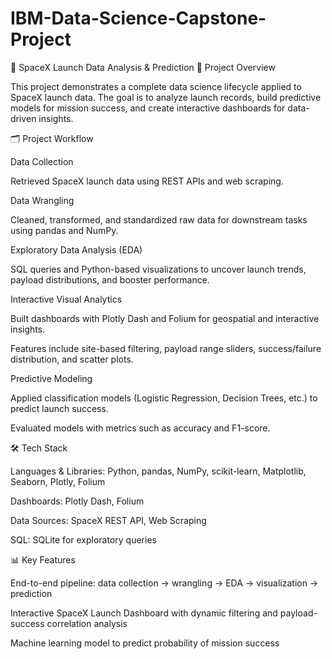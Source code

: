 # IBM-Data-Science-Capstone-Project

🚀 SpaceX Launch Data Analysis & Prediction
📌 Project Overview

This project demonstrates a complete data science lifecycle applied to SpaceX launch data. The goal is to analyze launch records, build predictive models for mission success, and create interactive dashboards for data-driven insights.

🗂️ Project Workflow

Data Collection

Retrieved SpaceX launch data using REST APIs and web scraping.

Data Wrangling

Cleaned, transformed, and standardized raw data for downstream tasks using pandas and NumPy.

Exploratory Data Analysis (EDA)

SQL queries and Python-based visualizations to uncover launch trends, payload distributions, and booster performance.

Interactive Visual Analytics

Built dashboards with Plotly Dash and Folium for geospatial and interactive insights.

Features include site-based filtering, payload range sliders, success/failure distribution, and scatter plots.

Predictive Modeling

Applied classification models (Logistic Regression, Decision Trees, etc.) to predict launch success.

Evaluated models with metrics such as accuracy and F1-score.

🛠️ Tech Stack

Languages & Libraries: Python, pandas, NumPy, scikit-learn, Matplotlib, Seaborn, Plotly, Folium

Dashboards: Plotly Dash, Folium

Data Sources: SpaceX REST API, Web Scraping

SQL: SQLite for exploratory queries

📊 Key Features

End-to-end pipeline: data collection → wrangling → EDA → visualization → prediction

Interactive SpaceX Launch Dashboard with dynamic filtering and payload-success correlation analysis

Machine learning model to predict probability of mission success
